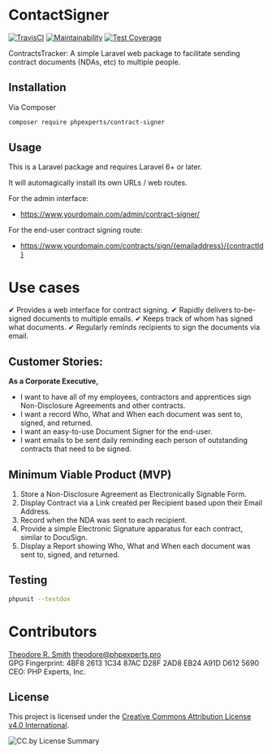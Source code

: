 # ContactSigner

[![TravisCI](https://travis-ci.org/phpexpertsinc/skeleton.svg?branch=master)](https://travis-ci.org/phpexpertsinc/skeleton)
[![Maintainability](https://api.codeclimate.com/v1/badges/503cba0c53eb262c947a/maintainability)](https://codeclimate.com/github/phpexpertsinc/SimpleDTO/maintainability)
[![Test Coverage](https://api.codeclimate.com/v1/badges/503cba0c53eb262c947a/test_coverage)](https://codeclimate.com/github/phpexpertsinc/SimpleDTO/test_coverage)

ContractsTracker: A simple Laravel web package to facilitate sending contract documents (NDAs, etc) to multiple people.

## Installation

Via Composer

```bash
composer require phpexperts/contract-signer
```

## Usage

This is a Laravel package and requires Laravel 6+ or later.

It will automagically install its own URLs / web routes.

For the admin interface:

* https://www.yourdomain.com/admin/contract-signer/

For the end-user contract signing route:

* https://www.yourdomain.com/contracts/sign/{emailaddress}/{contractId}

# Use cases

 ✔ Provides a web interface for contract signing.
 ✔ Rapidly delivers to-be-signed documents to multiple emails.
 ✔ Keeps track of whom has signed what documents.
 ✔ Regularly reminds recipients to sign the documents via email.

## Customer Stories:

**As a Corporate Executive,**
 * I want to have all of my employees, contractors and apprentices sign Non-Disclosure Agreements and other contracts.
 * I want a record Who, What and When each document was sent to, signed, and returned.
 * I want an easy-to-use Document Signer for the end-user.
 * I want emails to be sent daily reminding each person of outstanding contracts that need to be signed.

## Minimum Viable Product (MVP)

 1. Store a Non-Disclosure Agreement as Electronically Signable Form.
 2. Display Contract via a Link created per Recipient based upon their Email Address.
 3. Record when the NDA was sent to each recipient.
 4. Provide a simple Electronic Signature apparatus for each contract, similar to DocuSign.
 5. Display a Report showing Who, What and When each document was sent to, signed, and returned.

## Testing

```bash
phpunit --testdox
```

# Contributors

[Theodore R. Smith](https://www.phpexperts.pro/]) <theodore@phpexperts.pro>  
GPG Fingerprint: 4BF8 2613 1C34 87AC D28F  2AD8 EB24 A91D D612 5690  
CEO: PHP Experts, Inc.

## License

This project is licensed under the [Creative Commons Attribution License v4.0 International](LICENSE.cc-by.md).

![CC.by License Summary](https://user-images.githubusercontent.com/1125541/93617603-cd6de580-f99b-11ea-9da4-f79c168c97df.png)
